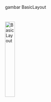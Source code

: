 gambar BasicLayout
#
<img src="https://github.com/user-attachments/assets/97b55d1c-d9eb-4dfb-b465-e6fd2a872ca6" alt="BasicLayout" width="25%">
